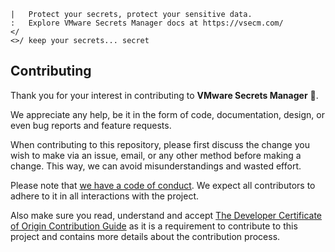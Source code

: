 ```text
|   Protect your secrets, protect your sensitive data.
:   Explore VMware Secrets Manager docs at https://vsecm.com/
</
<>/ keep your secrets... secret
```

## Contributing

Thank you for your interest in contributing to **VMware Secrets Manager** 🤘.

We appreciate any help, be it in the form of code, documentation, design,
or even bug reports and feature requests.

When contributing to this repository, please first discuss the change you wish 
to make via an issue, email, or any other method before making a change.
This way, we can avoid misunderstandings and wasted effort.

Please note that [we have a code of conduct](CODE_OF_CONDUCT.md). We expect all
contributors to adhere to it in all interactions with the project.

Also make sure you read, understand and accept 
[The Developer Certificate of Origin Contribution Guide](CONTRIBUTING_DCO.md) 
as it is a requirement to contribute to this project and contains more details
about the contribution process.